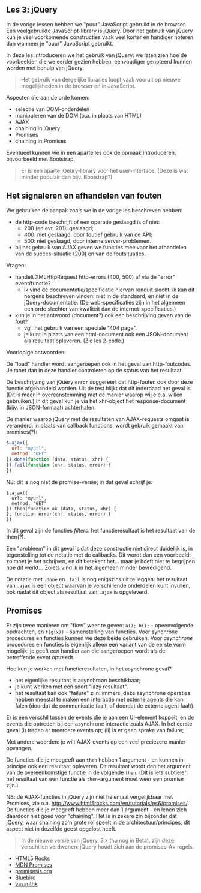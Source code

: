 ## Les 3: jQuery

In de vorige lessen hebben we "puur" JavaScript gebruikt in de browser. Een veelgebruikte JavaScript-library is jQuery. Door het gebruik van jQuery kun je veel voorkomende constructies vaak veel korter en handiger noteren dan wanneer je "ouur" JavaScript gebruikt.

In deze les introduceren we het gebruik van jQuery: we laten zien hoe de voorbeelden die we eerder gezien hebben, eenvoudiger genoteerd kunnen worden met behulp van jQuery.

> Het gebruik van dergelijke libraries loopt vaak vooruit op nieuwe mogelijkheden in de browser en in JavaScript.

Aspecten die aan de orde komen:

* selectie van DOM-onderdelen
* manipuleren van de DOM (o.a. in plaats van HTML)
* AJAX
* chaining in jQuery
* Promises
* chaining in Promises

Eventueel kunnen we in een aparte les ook de opmaak introduceren, bijvoorbeeld met Bootstrap.

> Er is een aparte jQeury-library voor het user-interface. (Deze is wat minder populair dan bijv. Bootstrap?)

## Het signaleren en afhandelen van fouten

We gebruiken de aanpak zoals we in de vorige les beschreven hebben:

* de http-code beschrijft of een operatie geslaagd is of niet:
    * 200 (en evt. 201): geslaagd;
    * 400: niet geslaagd, door foutief gebruik van de API;
    * 500: niet geslaagd, door interne server-problemen.
* bij het gebruik van AJAX geven we functies mee voor het afhandelen van de succes-situatie (200) en van de foutsituaties.

Vragen:

* handelt XMLHttpRequest http-errors (400, 500) af via de "error" event/functie?
    * ik vind de documentatie/specificatie hiervan ronduit slecht: ik kan dit nergens beschreven vinden: niet in de standaard, en niet in de jQuery-documentatie. (De web-specificaties zijn in het algemeen een orde slechter van kwaliteit dan de internet-specificaties.)
* kun je in het antwoord (document?) ook een beschrijving geven van de fout?
    * vgl. het gebruik van een speciale "404 page".
    * je kunt in plaats van een html-document ook een JSON-document als resultaat opleveren. (Zie les 2-code.)

Voorlopige antwoorden:

De "load" handler wordt aangeroepen ook in het geval van http-foutcodes. Je moet dan in deze handler controleren op de status van het resultaat.

De beschrijving van jQuery `error` suggereert dat http-fouten ook door deze functie afgehandeld worden. Uit de test blijkt dat dit inderdaad het geval is. (Dit is meer in overeenstemming met de manier waarop wij e.e.a. willen gebruiken.) In dit geval kun je via het xhr-object het response-document (bijv. in JSON-formaat) achterhalen.

De manier waarop jQuery met de resultaten van AJAX-requests omgaat is veranderd: in plaats van callback functions, wordt gebruik gemaakt van promises(?):

```js
$.ajax({
  url: "myurl",
  method: "GET"
}).done(function (data, status, xhr) {
}).fail(function (xhr, status, error) {
})

```

NB: dit is nog niet de promise-versie; in dat geval schrijf je:

```
$.ajax({
  url: "myurl",
  method: "GET"
}).then(function ok (data, status, xhr) {
}, function error(xhr, status, error) {
})
```

In dit geval zijn de functies *filters*: het functieresultaat is het resultaat van de then(?).

Een "probleem" in dit geval is dat deze constructie niet direct duidelijk is, in tegenstelling tot de notatie met de callbacks. Dit wordt dan een voorbeeld: zo moet je het schrijven, en dit betekent het... maar je hoeft niet te begrijpen hoe dit werkt... Zoiets vind ik in het algemeen minder bevredigend.

De notatie met `.done` en `.fail` is nog enigszins uit te leggen: het resultaat van `.ajax` is een object waarvan je verschillende onderdelen kunt invullen, ook nadat dit object als resultaat van `.ajax` is opgeleverd.

## Promises

Er zijn twee manieren om "flow" weer te geven: `a(); b();` - opeenvolgende opdrachten, en `f(g(x))` - samenstelling van functies. Voor synchrone procedures en functies kunnen we deze beide gebruiken. Voor *asynchrone* procedures en functies is eigenlijk alleen een variant van de eerste vorm mogelijk: je geeft een handler aan die aangeroepen wordt als de betreffende event optreedt.

Hoe kun je werken met functieresultaten, in het asynchrone geval?

* het eigenlijke resultaat is asynchroon beschikbaar;
* je kunt werken met een soort "lazy resultaat".
* het resultaat kan ook "failure" zijn: immers, deze asynchrone operaties hebben meestal te maken een interactie met externe agents die kan falen (doordat de communicatie faalt, of doordat de externe agent faalt).

Er is een verschil tussen de events die je aan een UI-element koppelt, en de events die optreden bij een asynchrone interactie zoals AJAX. In het eerste geval (i) treden er meerdere events op; (ii) is er geen sprake van failure; 

Met andere woorden: je wilt AJAX-events op een veel preciezere manier opvangen.

De functies die je meegeeft aan `then` hebben 1 argument - en kunnen in principe ook een resultaat opleveren. Dit resultaat wordt dan het argument van de overeenkomstige functie in de volgende `then`. (Dit is iets subtieler: het resultaat van een functie als `then`-argument moet weer een promise zijn.)

NB: de AJAX-functies in jQuery zijn niet helemaal vergelijkbaar met Promises, zie o.a. http://www.html5rocks.com/en/tutorials/es6/promises/. De functies die je meegeeft hebben meer dan 1 argument - en lenen zich daardoor niet goed voor "chaining". Het is in zekere zin bijzonder dat jQuery, waar chaining zo'n grote rol speelt in de architectuur/principes, dit aspect niet in dezelfde geest opgelost heeft.

> In de nieuwe versie van jQuery, 3.x (nu nog in Beta), zijn deze verschillen verdwenen: jQuery houdt zich aan de promises-A+ regels.

* [HTML5 Rocks](http://www.html5rocks.com/en/tutorials/es6/promises/)
* [MDN Promises](https://developer.mozilla.org/nl/docs/Web/JavaScript/Reference/Global_Objects/Promise)
* [promisesjs.org](https://www.promisejs.org/)
* [Bluebird](http://bluebirdjs.com/docs/api-reference.html)
* [vasanthk](http://www.vasanthk.com/jquery-promises-and-deferred-objects/)